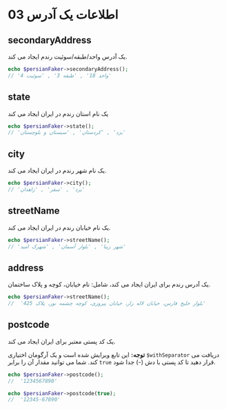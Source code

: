 # 03 اطلاعات یک آدرس

## secondaryAddress

یک آدرس واحد/طبقه/سوئیت رندم ایجاد می کند.

```php
echo $persianFaker->secondaryAddress();
// 'واحد 18' , 'طبقه 3' , 'سوئیت 4'
```

## state

یک نام استان رندم در ایران ایجاد می کند

```php
echo $persianFaker->state();
// 'یزد' , 'کردستان' , 'سیستان و بلوچستان'
```

## city

یک نام شهر رندم در ایران ایجاد می کند.

```php
echo $persianFaker->city();
// 'یزد' , 'سقز' , 'زاهدان'
```

## streetName

یک نام خیابان رندم در ایران ایجاد می کند.

```php
echo $persianFaker->streetName();
// 'شهر زیبا' , 'بلوار آسمان' , 'شهرک امید'
```

## address

یک آدرس رندم برای ایران ایجاد می کند، شامل: نام خیابان، کوچه و پلاک ساختمان.

```php
echo $persianFaker->streetName();
//  'بلوار خلیج فارس، خیابان لاله زار، خیابان پیروزی، کوچه چشمه نور، پلاک 425'
```

## postcode

یک کد پستی معتبر برای ایران ایجاد می کند.

**توجه:** این تابع ویرایش شده است و یک آرگومان اختیاری `$withSeparator` دریافت می کند. شما می توانید مقدار آن را برابر `true` قرار دهید تا کد پستی با دش (-) جدا شود.

```php
echo $persianFaker->postcode();
//  '1234567890'

echo $persianFaker->postcode(true);
//  '12345-67890'
```
